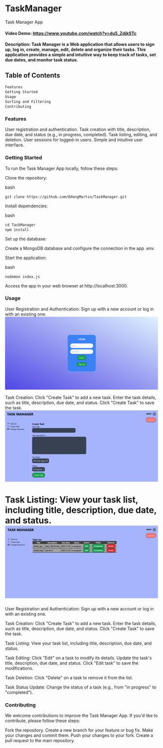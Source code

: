 # TaskManager
Task Manager App

#### Video Demo: https://www.youtube.com/watch?v=du5_ZdjkSTc

#### Description: Task Manager is a Web application that allows users to sign up, log in, create, manage, edit, delete and organize their tasks. This application provides a simple and intuitive way to keep track of tasks, set due dates, and monitor task status.

## Table of Contents

    Features
    Getting Started
    Usage
    Sorting and Filtering
    Contributing

### Features

User registration and authentication.
Task creation with title, description, due date, and status (e.g., in progress, completed).
Task listing, editing, and deletion.
User sessions for logged-in users.
Simple and intuitive user interface.

### Getting Started

To run the Task Manager App locally, follow these steps:

Clone the repository:

bash

    git clone https://github.com/OdongMartin/TaskManager.git

Install dependencies:

bash

    cd TaskManager
    npm install

Set up the database:

Create a MongoDB database and configure the connection in the app .env.

Start the application:

bash

    nodemon index.js


Access the app in your web browser at http://localhost:3000.

### Usage

User Registration and Authentication:
        Sign up with a new account or log in with an existing one.
        ![login](public/img/login.png)

Task Creation:
    Click "Create Task" to add a new task.
    Enter the task details, such as title, description, due date, and status.
    Click "Create Task" to save the task.
    ![create task](public/img/create-task.png)

Task Listing:
    View your task list, including title, description, due date, and status.
    ![task list](public/img/tasks.png)
=======
User Registration and Authentication:
    Sign up with a new account or log in with an existing one.

Task Creation:
    Click "Create Task" to add a new task.
    Enter the task details, such as title, description, due date, and status.
    Click "Create Task" to save the task.

Task Listing:
    View your task list, including title, description, due date, and status.

Task Editing:
    Click "Edit" on a task to modify its details.
    Update the task's title, description, due date, and status.
    Click "Edit task" to save the modifications.

Task Deletion:
    Click "Delete" on a task to remove it from the list.

Task Status Update:
    Change the status of a task (e.g., from "in progress" to "completed").

### Contributing

We welcome contributions to improve the Task Manager App. If you'd like to contribute, please follow these steps:

Fork the repository.
Create a new branch for your feature or bug fix.
Make your changes and commit them.
Push your changes to your fork.
Create a pull request to the main repository.
